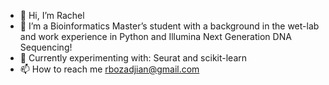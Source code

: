 - 👋 Hi, I’m Rachel
- 👀 I’m a Bioinformatics Master’s student with a background in the wet-lab and work experience in Python and Illumina Next Generation DNA Sequencing! 
- 🧪 Currently experimenting with: Seurat and scikit-learn
- 📫 How to reach me rbozadjian@gmail.com

<!---
rboz1/rboz1 is a ✨ special ✨ repository because its `README.md` (this file) appears on your GitHub profile.
You can click the Preview link to take a look at your changes.
--->
